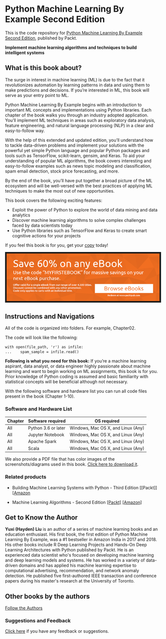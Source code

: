 # Python Machine Learning By Example Second Edition

<a href="https://www.amazon.in/Python-Machine-Learning-Example-Second-Edition-Hayden/dp/1789616727?utm_source=github&utm_medium=repository&utm_campaign="><img src="https://images-na.ssl-images-amazon.com/images/I/51A5AUe1wAL._SX404_BO1,204,203,200_.jpg" alt="" height="256px" align="right"></a>

This is the code repository for [Python Machine Learning By Example Second Edition](https://www.amazon.in/Python-Machine-Learning-Example-Second-Edition-Hayden/dp/1789616727?utm_source=github&utm_medium=repository&utm_campaign=%22), published by Packt.

**Implement machine learning algorithms and techniques to build intelligent systems**

## What is this book about?
The surge in interest in machine learning (ML) is due to the fact that it revolutionizes automation by learning patterns in data and using them to make predictions and decisions. If you’re interested in ML, this book will serve as your entry point to ML.

Python Machine Learning By Example begins with an introduction to important ML concepts and implementations using Python libraries. Each chapter of the book walks you through an industry adopted application. You’ll implement ML techniques in areas such as exploratory data analysis, feature engineering, and natural language processing (NLP) in a clear and easy-to-follow way.

With the help of this extended and updated edition, you’ll understand how to tackle data-driven problems and implement your solutions with the powerful yet simple Python language and popular Python packages and tools such as TensorFlow, scikit-learn, gensim, and Keras. To aid your understanding of popular ML algorithms, the book covers interesting and easy-to-follow examples such as news topic modeling and classification, spam email detection, stock price forecasting, and more.

By the end of the book, you’ll have put together a broad picture of the ML ecosystem and will be well-versed with the best practices of applying ML techniques to make the most out of new opportunities.

This book covers the following exciting features:
* Exploit the power of Python to explore the world of data mining and data analytics
* Discover machine learning algorithms to solve complex challenges faced by data scientists today
* Use Python libraries such as TensorFlow and Keras to create smart cognitive actions for your projects

If you feel this book is for you, get your [copy](https://www.amazon.com/dp/1-789-61672-7) today!

<a href="https://www.packtpub.com/?utm_source=github&utm_medium=banner&utm_campaign=GitHubBanner"><img src="https://raw.githubusercontent.com/PacktPublishing/GitHub/master/GitHub.png" 
alt="https://www.packtpub.com/" border="5" /></a>

## Instructions and Navigations
All of the code is organized into folders. For example, Chapter02.

The code will look like the following:
```
with open(file_path, 'r') as infile:
...    spam_sample = infile.read()
```

**Following is what you need for this book:**
If you’re a machine learning aspirant, data analyst, or data engineer highly passionate about machine learning and want to begin working on ML assignments, this book is for you. Prior knowledge of Python coding is assumed and basic familiarity with statistical concepts will be beneficial although not necessary.

With the following software and hardware list you can run all code files present in the book (Chapter 1-10).
### Software and Hardware List
| Chapter | Software required | OS required |
| -------- | ------------------------------------ | ----------------------------------- |
| All | Python 3.6 or later | Windows, Mac OS X, and Linux (Any) |
| All | Jupyter Notebook | Windows, Mac OS X, and Linux (Any) |
| All | Apache Spark | Windows, Mac OS X, and Linux (Any) |
| All | Scala | Windows, Mac OS X, and Linux (Any) |

We also provide a PDF file that has color images of the screenshots/diagrams used in this book. [Click here to download it](https://www.packtpub.com/sites/default/files/downloads/9781789616729_ColorImages.pdf).

### Related products
*  Building Machine Learning Systems with Python - Third Edition  [[Packt]] [[Amazon](https://www.amazon.com/gp/product/1788623223/ref=dbs_a_def_rwt_bibl_vppi_i0)

* Machine Learning Algorithms - Second Edition [[Packt]]() [[Amazon]](https://www.amazon.in/Machine-Learning-Algorithms-algorithms-learning/dp/1789347998/ref=sr_1_3?ie=UTF8&qid=1551877707&sr=8-3&keywords=Machine+Learning+Algorithms)

## Get to Know the Author
**Yuxi (Hayden) Liu**
is an author of a series of machine learning books and an education enthusiast. His first book, the first edition of Python Machine Learning By Example, was a #1 bestseller in Amazon India in 2017 and 2018. His other books include R Deep Learning Projects and Hands-On Deep Learning Architectures with Python published by Packt.
He is an experienced data scientist who's focused on developing machine learning and deep learning models and systems. He has worked in a variety of data-driven domains and has applied his machine learning expertise to computational advertising, recommendation, and network anomaly detection. He published five first-authored IEEE transaction and conference papers during his master's research at the University of Toronto.

## Other books by the authors
[ Follow the Authors ](https://www.amazon.in/Deep-Learning-Projects-techniques-develop/dp/1788478401/ref=asap_bc?ie=UTF8&utm_source=github&utm_medium=repository&utm_campaign=)

### Suggestions and Feedback
[Click here](https://docs.google.com/forms/d/e/1FAIpQLSdy7dATC6QmEL81FIUuymZ0Wy9vH1jHkvpY57OiMeKGqib_Ow/viewform) if you have any feedback or suggestions.


